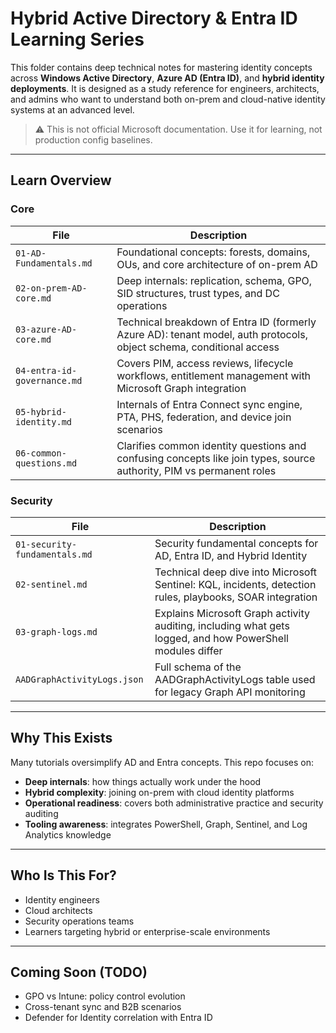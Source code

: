 # Hybrid Active Directory & Entra ID Learning Series

This folder contains deep technical notes for mastering identity concepts across **Windows Active Directory**, **Azure AD (Entra ID)**, and **hybrid identity deployments**. It is designed as a study reference for engineers, architects, and admins who want to understand both on-prem and cloud-native identity systems at an advanced level.

> ⚠️ This is not official Microsoft documentation. Use it for learning, not production config baselines.

---

## Learn Overview

### Core

| File                        | Description                                                                                                          |
| --------------------------- | -------------------------------------------------------------------------------------------------------------------- |
| `01-AD-Fundamentals.md`     | Foundational concepts: forests, domains, OUs, and core architecture of on-prem AD                                    |
| `02-on-prem-AD-core.md`     | Deep internals: replication, schema, GPO, SID structures, trust types, and DC operations                             |
| `03-azure-AD-core.md`       | Technical breakdown of Entra ID (formerly Azure AD): tenant model, auth protocols, object schema, conditional access |
| `04-entra-id-governance.md` | Covers PIM, access reviews, lifecycle workflows, entitlement management with Microsoft Graph integration             |
| `05-hybrid-identity.md`     | Internals of Entra Connect sync engine, PTA, PHS, federation, and device join scenarios                              |
| `06-common-questions.md`    | Clarifies common identity questions and confusing concepts like join types, source authority, PIM vs permanent roles |

### Security

| File                          | Description                                                                                               |
| ----------------------------- | --------------------------------------------------------------------------------------------------------- |
| `01-security-fundamentals.md` | Security fundamental concepts for AD, Entra ID, and Hybrid Identity                                       |
| `02-sentinel.md`              | Technical deep dive into Microsoft Sentinel: KQL, incidents, detection rules, playbooks, SOAR integration |
| `03-graph-logs.md`            | Explains Microsoft Graph activity auditing, including what gets logged, and how PowerShell modules differ |
| `AADGraphActivityLogs.json`   | Full schema of the AADGraphActivityLogs table used for legacy Graph API monitoring                        |

---

## Why This Exists

Many tutorials oversimplify AD and Entra concepts. This repo focuses on:

- **Deep internals**: how things actually work under the hood
- **Hybrid complexity**: joining on-prem with cloud identity platforms
- **Operational readiness**: covers both administrative practice and security auditing
- **Tooling awareness**: integrates PowerShell, Graph, Sentinel, and Log Analytics knowledge

---

## Who Is This For?

- Identity engineers
- Cloud architects
- Security operations teams
- Learners targeting hybrid or enterprise-scale environments

---

## Coming Soon (TODO)

- GPO vs Intune: policy control evolution
- Cross-tenant sync and B2B scenarios
- Defender for Identity correlation with Entra ID
